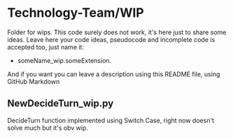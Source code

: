 # Technology-Team/WIP
Folder for wips. This code surely does not work, it's here just to share some ideas.
Leave here your code ideas, pseudocode and incomplete code is accepted too, just name it:
* someName_wip.someExtension.

And if you want you can leave a description using this README file, using GitHub Markdown

## NewDecideTurn_wip.py
DecideTurn function implemented using Switch Case, right now doesn't solve much but it's obv wip. 
